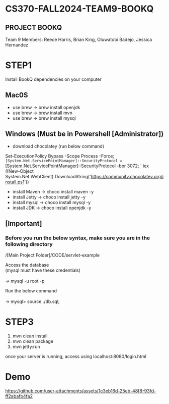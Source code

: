 # CS370-FALL2024-TEAM9-BOOKQ
## PROJECT BOOKQ

Team 9
Members: Reece Harris, Brian King, Oluwatobi Badejo, Jessica Hernandez 


# STEP1

Install BookQ dependencies on your computer

## Mac0S 
  - use brew -> brew install openjdk
  - use brew -> brew install mvn
  - use brew -> brew install mysql
## Windows (Must be in Powershell [Administrator])
  - download chocolatey (run below command)
    
Set-ExecutionPolicy Bypass -Scope Process -Force; `
[System.Net.ServicePointManager]::SecurityProtocol = `
[System.Net.ServicePointManager]::SecurityProtocol -bor 3072; `
iex ((New-Object System.Net.WebClient).DownloadString('https://community.chocolatey.org/install.ps1'))

  - install Maven -> choco install maven -y
  - install Jetty -> choco install jetty -y
  - install mysql -> choco install mysql -y
  - install JDK   -> choco install openjdk -y

## [Important]
### Before you run the below syntax, make sure you are in the following directory
/[Main Project Folder]/CODE/servlet-example

Access the database<br>
(mysql must have these credentials)<br><br>
-> mysql -u root -p 

Run the below command<br><br>
-> mysql> source ./db.sql;

# STEP3

1.  mvn clean install
2.  mvn clean package
3.  mvn jetty:run


once your server is running, access using localhost:8080/login.html


# Demo

https://github.com/user-attachments/assets/1e3eb16d-25eb-48f8-93fd-ff2abafb4fa2


